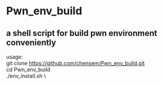 # Pwn_env_build
## a shell script for build pwn environment conveniently


usage: \
	git clone https://github.com/chensem/Pwn_env_build.git \
	cd Pwn_env_build \
	./env_install.sh \
	